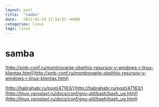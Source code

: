 ```yaml
---
layout: post
title:  "samba"
date:   2011-05-24 12:54:55 +0400
categories: linux
tags: linux
---
```


# samba
[http://smb-conf.ru/montirovanie-obshhix-resursov-v-windows-i-linux-klientax.html](http://smb-conf.ru/montirovanie-obshhix-resursov-v-windows-i-linux-klientax.html)





[http://habrahabr.ru/post/47163/](http://habrahabr.ru/post/47163/)
[http://linux.yaroslavl.ru/docs/conf/gnu-util/bash/bash_ug.html](http://linux.yaroslavl.ru/docs/conf/gnu-util/bash/bash_ug.html)
